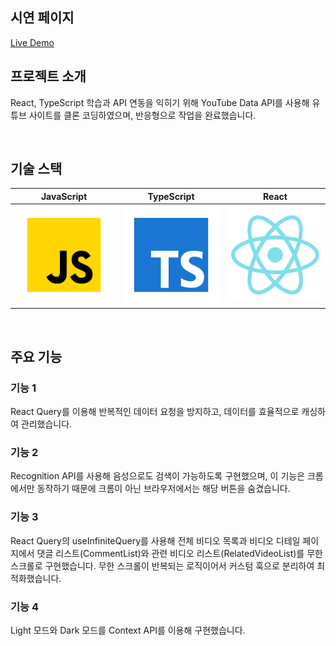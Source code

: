 ## 시연 페이지
[Live Demo](https://youtube-xi-nine.vercel.app/)

## 프로젝트 소개
<p>
  React, TypeScript 학습과 API 연동을 익히기 위해 YouTube Data API를 사용해 유튜브 사이트를 클론 코딩하였으며, 반응형으로 작업을 완료했습니다.
</p>

<br>

## 기술 스택

| JavaScript | TypeScript |  React   |
| :--------: | :--------: | :------: |
|   ![js]    |   ![ts]    | ![react] |

<br>

## 주요 기능

### 기능 1
<p>React Query를 이용해 반복적인 데이터 요청을 방지하고, 데이터를 효율적으로 캐싱하여 관리했습니다.</p>

### 기능 2
<p>Recognition API를 사용해 음성으로도 검색이 가능하도록 구현했으며, 이 기능은 크롬에서만 동작하기 때문에 크롬이 아닌 브라우저에서는 해당 버튼을 숨겼습니다.</p>

### 기능 3
<p>React Query의 useInfiniteQuery를 사용해 전체 비디오 목록과 비디오 디테일 페이지에서 댓글 리스트(CommentList)와 관련 비디오 리스트(RelatedVideoList)를 무한 스크롤로 구현했습니다. 무한 스크롤이 반복되는 로직이어서 커스텀 훅으로 분리하여 최적화했습니다.</p>

### 기능 4
<p>Light 모드와 Dark 모드를 Context API를 이용해 구현했습니다.</p>


<br>

<!-- Stack Icon Refernces -->

[js]: /stacks/javascript.svg
[ts]: /stacks/typescript.svg
[react]: /stacks/react.svg
